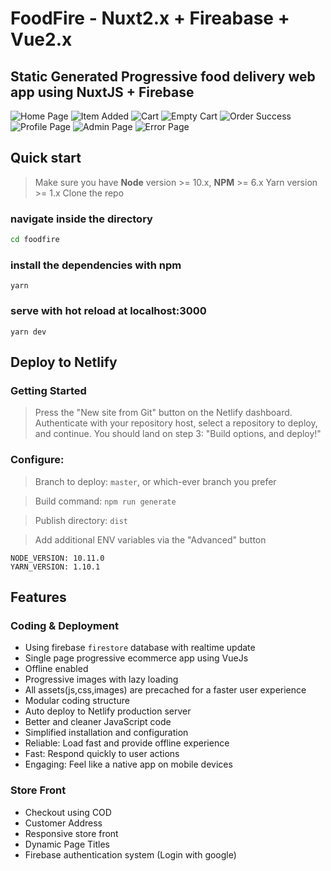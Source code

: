 
# FoodFire - Nuxt2.x + Fireabase + Vue2.x

## Static Generated Progressive food delivery web app using NuxtJS + Firebase

![Home Page](https://github.com/itswadesh/foodfire/blob/master/static/screenshots/index.jpg?raw=true)
![Item Added](https://github.com/itswadesh/foodfire/blob/master/static/screenshots/item-added.jpg?raw=true)
![Cart](https://github.com/itswadesh/foodfire/blob/master/static/screenshots/cart.jpg?raw=true)
![Empty Cart](https://github.com/itswadesh/foodfire/blob/master/static/screenshots/empty.jpg?raw=true)
![Order Success](https://github.com/itswadesh/foodfire/blob/master/static/screenshots/success.jpg?raw=true)
![Profile Page](https://github.com/itswadesh/foodfire/blob/master/static/screenshots/profile.jpg?raw=true)
![Admin Page](https://github.com/itswadesh/foodfire/blob/master/static/screenshots/admin.jpg?raw=true)
![Error Page](https://github.com/itswadesh/foodfire/blob/master/static/screenshots/error.jpg?raw=true)

## Quick start
> Make sure you have **Node** version >= 10.x, **NPM** >= 6.x
> Yarn version >= 1.x
> Clone the repo

### navigate inside the directory
```bash
cd foodfire
```
### install the dependencies with npm
`yarn`

### serve with hot reload at localhost:3000
`yarn dev`

## Deploy to Netlify
### Getting Started
> Press the "New site from Git" button on the Netlify dashboard. Authenticate with your repository host, select a repository to deploy, and continue. You should land on step 3: "Build options, and deploy!"

### Configure:
> Branch to deploy: `master`, or which-ever branch you prefer

> Build command: `npm run generate`

> Publish directory: `dist`

> Add additional ENV variables via the "Advanced" button

```
NODE_VERSION: 10.11.0
YARN_VERSION: 1.10.1
```

## Features

### Coding & Deployment
  - Using firebase `firestore` database with realtime update
  - Single page progressive ecommerce app using VueJs
  - Offline enabled
  - Progressive images with lazy loading
  - All assets(js,css,images) are precached for a faster user experience
  - Modular coding structure
  - Auto deploy to Netlify production server
  - Better and cleaner JavaScript code
  - Simplified installation and configuration
  - Reliable: Load fast and provide offline experience
  - Fast: Respond quickly to user actions
  - Engaging: Feel like a native app on mobile devices

### Store Front
  - Checkout using COD
  - Customer Address
  - Responsive store front
  - Dynamic Page Titles
  - Firebase authentication system (Login with google)